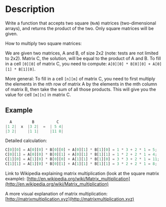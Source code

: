 # Description

Write a function that accepts two square (`NxN`) matrices (two-dimensional arrays), and returns the product of the two. Only square matrices will be given.

How to multiply two square matrices:

We are given two matrices, A and B, of size 2x2 (note: tests are not limited to 2x2). Matrix C, the solution, will be equal to the product of A and B. To fill in a cell `[0][0]` of matrix C, you need to compute: `A[0][0] * B[0][0] + A[0][1] * B[1][0]`.

More general: To fill in a cell `[n][m]` of matrix C, you need to first multiply the elements in the nth row of matrix A by the elements in the mth column of matrix B, then take the sum of all those products. This will give you the value for cell `[m][n]` in matrix C.

## Example

```js
  A         B          C
|1 2|  x  |3 2|  =  | 5 4|
|3 2|     |1 1|     |11 8|
```

Detailed calculation:

```js
C[0][0] = A[0][0] * B[0][0] + A[0][1] * B[1][0] = 1 * 3 + 2 * 1 = 5;
C[0][1] = A[0][0] * B[0][1] + A[0][1] * B[1][1] = 1 * 2 + 2 * 1 = 4;
C[1][0] = A[1][0] * B[0][0] + A[1][1] * B[1][0] = 3 * 3 + 2 * 1 = 11;
C[1][1] = A[1][0] * B[0][1] + A[1][1] * B[1][1] = 3 * 2 + 2 * 1 = 8;
```

Link to Wikipedia explaining matrix multiplication (look at the square matrix example): [http://en.wikipedia.org/wiki/Matrix_multiplication](http://en.wikipedia.org/wiki/Matrix_multiplication)

A more visual explanation of matrix multiplication: [http://matrixmultiplication.xyz](http://matrixmultiplication.xyz)

